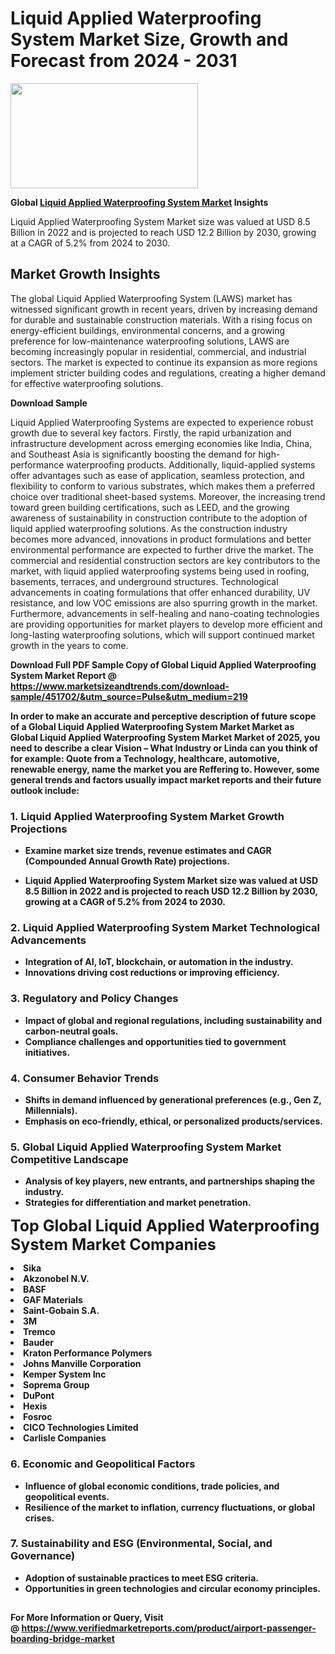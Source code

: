 <H1>Liquid Applied Waterproofing System Market Size, Growth and Forecast from 2024 - 2031</H1><img class="aligncenter size-medium wp-image-584254" src="https://thirdeyenews.in/wp-content/uploads/2024/09/Global-Market-Research-300x168.jpeg" alt="" width="300" height="168" /><p><strong>Global&nbsp;<a href="https://www.marketsizeandtrends.com/download-sample/451702/&amp;utm_source=Pulse&amp;utm_medium=219">Liquid Applied Waterproofing System Market</a> Insights</strong></p><p>Liquid Applied Waterproofing System Market size was valued at USD 8.5 Billion in 2022 and is projected to reach USD 12.2 Billion by 2030, growing at a CAGR of 5.2% from 2024 to 2030.</p><p><h2>Market Growth Insights</h2> <p>The global Liquid Applied Waterproofing System (LAWS) market has witnessed significant growth in recent years, driven by increasing demand for durable and sustainable construction materials. With a rising focus on energy-efficient buildings, environmental concerns, and a growing preference for low-maintenance waterproofing solutions, LAWS are becoming increasingly popular in residential, commercial, and industrial sectors. The market is expected to continue its expansion as more regions implement stricter building codes and regulations, creating a higher demand for effective waterproofing solutions.</p> <p><strong>Download Sample</strong></p> <p>Liquid Applied Waterproofing Systems are expected to experience robust growth due to several key factors. Firstly, the rapid urbanization and infrastructure development across emerging economies like India, China, and Southeast Asia is significantly boosting the demand for high-performance waterproofing products. Additionally, liquid-applied systems offer advantages such as ease of application, seamless protection, and flexibility to conform to various substrates, which makes them a preferred choice over traditional sheet-based systems. Moreover, the increasing trend toward green building certifications, such as LEED, and the growing awareness of sustainability in construction contribute to the adoption of liquid applied waterproofing solutions. As the construction industry becomes more advanced, innovations in product formulations and better environmental performance are expected to further drive the market. The commercial and residential construction sectors are key contributors to the market, with liquid applied waterproofing systems being used in roofing, basements, terraces, and underground structures. Technological advancements in coating formulations that offer enhanced durability, UV resistance, and low VOC emissions are also spurring growth in the market. Furthermore, advancements in self-healing and nano-coating technologies are providing opportunities for market players to develop more efficient and long-lasting waterproofing solutions, which will support continued market growth in the years to come. <p><strong></p><p><span class=""><strong>Download Full PDF Sample Copy of Global Liquid Applied Waterproofing System Market Report</strong> @ <a href="https://www.marketsizeandtrends.com/download-sample/451702/&amp;utm_source=Pulse&amp;utm_medium=219" target="_blank">https://www.marketsizeandtrends.com/download-sample/451702/&amp;utm_source=Pulse&amp;utm_medium=219</a></span></p><p>In order to make an accurate and perceptive description of future scope of a Global&nbsp;Liquid Applied Waterproofing System Market Market as Global&nbsp;Liquid Applied Waterproofing System Market Market of 2025, you need to describe a clear Vision &ndash; What Industry or Linda can you think of for example: Quote from a Technology, healthcare, automotive, renewable energy, name the market you are Reffering to. However, some general trends and factors usually impact market reports and their future outlook include:</p><h3>1.&nbsp;<strong>Liquid Applied Waterproofing System Market Growth Projections</strong></h3><ul><li>Examine market size trends, revenue estimates and CAGR (Compounded Annual Growth Rate) projections.</li><li><p>Liquid Applied Waterproofing System Market size was valued at USD 8.5 Billion in 2022 and is projected to reach USD 12.2 Billion by 2030, growing at a CAGR of 5.2% from 2024 to 2030.</p></li></ul><h3>2.&nbsp;<strong>Liquid Applied Waterproofing System Market Technological Advancements</strong></h3><ul><li>Integration of AI, IoT, blockchain, or automation in the industry.</li><li>Innovations driving cost reductions or improving efficiency.</li></ul><h3>3.&nbsp;<strong>Regulatory and Policy Changes</strong></h3><ul><li>Impact of global and regional regulations, including sustainability and carbon-neutral goals.</li><li>Compliance challenges and opportunities tied to government initiatives.</li></ul><h3>4.&nbsp;<strong>Consumer Behavior Trends</strong></h3><ul><li>Shifts in demand influenced by generational preferences (e.g., Gen Z, Millennials).</li><li>Emphasis on eco-friendly, ethical, or personalized products/services.</li></ul><h3>5.&nbsp;<strong>Global Liquid Applied Waterproofing System Market Competitive Landscape</strong></h3><ul><li>Analysis of key players, new entrants, and partnerships shaping the industry.</li><li>Strategies for differentiation and market penetration.</li></ul><p data-pm-slice="1 1 []"><span style="color: inherit; font-family: inherit; font-size: 25px;">Top Global Liquid Applied Waterproofing System Market Companies</span></p><div class="" data-test-id=""><p><li>Sika</li><li> Akzonobel N.V.</li><li> BASF</li><li> GAF Materials</li><li> Saint-Gobain S.A.</li><li> 3M</li><li> Tremco</li><li> Bauder</li><li> Kraton Performance Polymers</li><li> Johns Manville Corporation</li><li> Kemper System Inc</li><li> Soprema Group</li><li> DuPont</li><li> Hexis</li><li> Fosroc</li><li> CICO Technologies Limited</li><li> Carlisle Companies</li></p></div><h3>6.&nbsp;<strong>Economic and Geopolitical Factors</strong></h3><ul><li>Influence of global economic conditions, trade policies, and geopolitical events.</li><li>Resilience of the market to inflation, currency fluctuations, or global crises.</li></ul><h3>7.&nbsp;<strong>Sustainability and ESG (Environmental, Social, and Governance)</strong></h3><ul><li>Adoption of sustainable practices to meet ESG criteria.</li><li>Opportunities in green technologies and circular economy principles.</li></ul><h2><strong style="font-size: 14px;">For More Information or Query, Visit @&nbsp;</strong><a style="background-color: #ffffff; font-size: 14px;" href="https://www.marketsizeandtrends.com/report/liquid-applied-waterproofing-system-market/" target="_blank">https://www.verifiedmarketreports.com/product/airport-passenger-boarding-bridge-market</a></h2>
